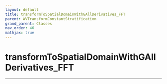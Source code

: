 ```yaml
---
layout: default
title: transformToSpatialDomainWithGAllDerivatives_FFT
parent: WVTransformConstantStratification
grand_parent: Classes
nav_order: 46
mathjax: true
---
```


#  transformToSpatialDomainWithGAllDerivatives_FFT




---

